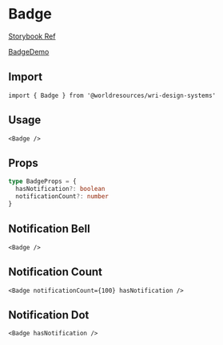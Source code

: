 # Badge

[Storybook Ref](https://wri.github.io/wri-design-systems/?path=/docs/status-badge--docs)

[BadgeDemo](https://github.com/wri/wri-design-systems/blob/main/src/components/Status/Badge/BadgeDemo.tsx)

## Import

```tsx
import { Badge } from '@worldresources/wri-design-systems'
```

## Usage

```tsx
<Badge />
```

## Props

```ts
type BadgeProps = {
  hasNotification?: boolean
  notificationCount?: number
}
```

## Notification Bell

```tsx
<Badge />
```

## Notification Count

```tsx
<Badge notificationCount={100} hasNotification />
```

## Notification Dot

```tsx
<Badge hasNotification />
```
